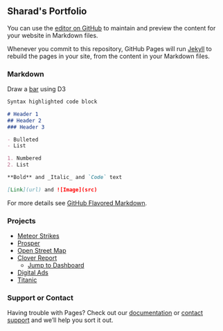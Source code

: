 ## Sharad's Portfolio

You can use the [editor on GitHub](https://github.com/sharad-vm/sharad-vm.github.io/edit/master/README.md) to maintain and preview the content for your website in Markdown files.

Whenever you commit to this repository, GitHub Pages will run [Jekyll](https://jekyllrb.com/) to rebuild the pages in your site, from the content in your Markdown files.

### Markdown

Draw a [bar](http://htmlpreview.github.com/?https://github.com/sharad-vm/d3-sandbox/blob/master/draw.html) using D3

```markdown
Syntax highlighted code block

# Header 1
## Header 2
### Header 3

- Bulleted
- List

1. Numbered
2. List

**Bold** and _Italic_ and `Code` text

[Link](url) and ![Image](src)
```

For more details see [GitHub Flavored Markdown](https://guides.github.com/features/mastering-markdown/).

### Projects

- [Meteor Strikes](https://sharad-vm.github.io/MeteorStrikes/index.html)
- [Prosper](https://sharad-vm.github.io/Prosper/prosper.html)
- [Open Street Map](https://sharad-vm.github.io/Report.html)
- [Clover Report](https://sharad-vm.github.io/clover/Analysis.html)
  - [Jump to Dashboard](https://sharad-vm.github.io/clover.md.html)
- [Digital Ads](https://github.com/sharad-vm/tableau/blob/master/case-studies/digitalads.md.html)
- [Titanic](https://sharad-vm.github.io/titanic.html)


### Support or Contact

Having trouble with Pages? Check out our [documentation](https://help.github.com/categories/github-pages-basics/) or [contact support](https://github.com/contact) and we’ll help you sort it out.
